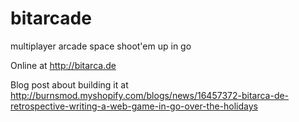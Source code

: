 # bitarcade
multiplayer arcade space shoot'em up in go

Online at http://bitarca.de

Blog post about building it at http://burnsmod.myshopify.com/blogs/news/16457372-bitarca-de-retrospective-writing-a-web-game-in-go-over-the-holidays
